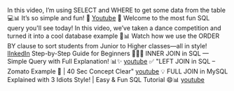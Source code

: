 In this video, I’m using SELECT and WHERE to get some data from the table 💻📊
It’s so simple and fun! 🎉
[Youtube](https://youtube.com/shorts/g8kq4SH56Cc?si=vRu3TcNwELb8Re1Q)
🎉 Welcome to the most fun SQL query you'll see today!
In this video, we’ve taken a dance competition and turned it into a cool database example 💃📊
Watch how we use the ORDER BY clause to sort students from Junior to Higher classes—all in style!
[lInkedIn](https://www.linkedin.com/posts/tanisha-deval-59952527b_sql-orderbyclause-dancecompetition-activity-7333380601447710720-ElS4?utm_source=share&utm_medium=member_android&rcm=ACoAAEQ-MwUBlX3UEf-J--8C6j9uw5rIbdROkyU)
Step-by-Step Guide for Beginners 👶💥🔴  INNER JOIN in SQL — Simple Query with Full Explanation! 📊✨
[youtube](https://youtube.com/shorts/ssNV_3L8SCY?si=YTniolLqvGj-Y-FB)
✅ "LEFT JOIN in SQL – Zomato Example 🍕 | 40 Sec Concept Clear"
[youtube](https://youtube.com/shorts/xjSSsfQoRjo?si=aJfeUVnvLPRs8vJx)
💡 FULL JOIN in MySQL Explained with 3 Idiots Style! | Easy & Fun SQL Tutorial 😄📊
[youtube](https://youtube.com/shorts/J5Klwpxou7Y?si=hwN1m_w8a8KwE7Dj)
